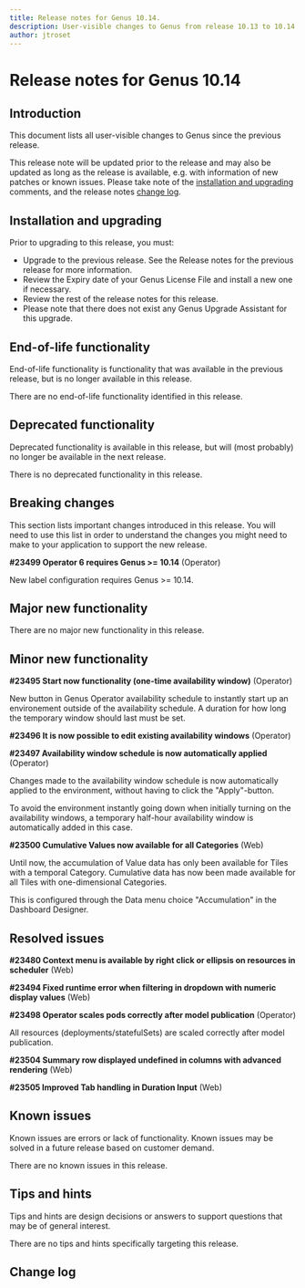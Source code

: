 ```yaml
---
title: Release notes for Genus 10.14.
description: User-visible changes to Genus from release 10.13 to 10.14.
author: jtroset
---
```


# Release notes for Genus 10.14

## Introduction

This document lists all user-visible changes to Genus since the previous release.

This release note will be updated prior to the release and may also be updated as long as the release is available, e.g. with information of new patches or known issues. Please take note of the [installation and upgrading](#installation-and-upgrading) comments, and the release notes [change log](#change-log).

## Installation and upgrading

Prior to upgrading to this release, you must:

- Upgrade to the previous release. See the Release notes for the previous release for more information.
- Review the Expiry date of your Genus License File and install a new one if necessary.
- Review the rest of the release notes for this release.
- Please note that there does not exist any Genus Upgrade Assistant for this upgrade.

<!--rntype01-start INSTALLATION / UPGRADE. DO NOT CHANGE THESE TAGS. ANY CHANGES BELOW WILL BE OVERWRITTEN.-->

<!--rntype01-end   INSTALLATION / UPGRADE. DO NOT CHANGE THESE TAGS. ANY CHANGES ABOVE WILL BE OVERWRITTEN.-->
<!-- release note type 2 is missing. That's ok.-->

## End-of-life functionality

End-of-life functionality is functionality that was available in the previous release, but is no longer available in this release.
<!--rntype03-start END-OF-LIFE. DO NOT CHANGE THESE TAGS. ANY CHANGES BELOW WILL BE OVERWRITTEN.-->
There are no end-of-life functionality identified in this release.
<!--rntype03-end   END-OF-LIFE. DO NOT CHANGE THESE TAGS. ANY CHANGES ABOVE WILL BE OVERWRITTEN.-->
## Deprecated functionality

Deprecated functionality is available in this release, but will (most probably) no longer be available in the next release.
<!--rntype04-start DEPRECATED. DO NOT CHANGE THESE TAGS. ANY CHANGES BELOW WILL BE OVERWRITTEN.-->
There is no deprecated functionality in this release.
<!--rntype04-end   DEPRECATED. DO NOT CHANGE THESE TAGS. ANY CHANGES ABOVE WILL BE OVERWRITTEN.-->
## Breaking changes

This section lists important changes introduced in this release. You will need to use this list in order to understand the changes you might need to make to your application to support the new release.
<!--rntype05-start BREAKING. DO NOT CHANGE THESE TAGS. ANY CHANGES BELOW WILL BE OVERWRITTEN.-->
<!--ID befa232b-80c0-4490-b231-202914eb0e04 -->
**#23499 Operator 6 requires Genus >= 10.14** (Operator)

New label configuration requires Genus >= 10.14.

<!--rntype05-end   BREAKING. DO NOT CHANGE THESE TAGS. ANY CHANGES ABOVE WILL BE OVERWRITTEN.-->
## Major new functionality
<!--rntype06-start MAJOR. DO NOT CHANGE THESE TAGS. ANY CHANGES BELOW WILL BE OVERWRITTEN.-->
There are no major new functionality in this release.
<!--rntype06-end   MAJOR. DO NOT CHANGE THESE TAGS. ANY CHANGES ABOVE WILL BE OVERWRITTEN.-->
## Minor new functionality
<!--rntype07-start MINOR. DO NOT CHANGE THESE TAGS. ANY CHANGES BELOW WILL BE OVERWRITTEN.-->
<!--ID 4f95fc25-7bb2-4d8d-9070-030d5bd7e8e0 -->
**#23495 Start now functionality (one-time availability window)** (Operator)

New button in Genus Operator availability schedule to instantly start up an environement outside of the availability schedule. A duration for how long the temporary window should last must be set.

<!--ID fe655de0-7f60-48db-8fe4-013e6933c8e1 -->
**#23496 It is now possible to edit existing availability windows** (Operator)

<!--ID 4bae0e33-9a18-48ee-a191-5659acb1cef9 -->
**#23497 Availability window schedule is now automatically applied** (Operator)

Changes made to the availability window schedule is now automatically applied to the environment, without having to click the "Apply"-button. 

To avoid the environment instantly going down when initially turning on the availability windows, a temporary half-hour availability window is automatically added in this case.

<!--ID 7b8c1aef-d75b-4bc2-b916-0e1fe81a60c3 -->
**#23500 Cumulative Values now available for all Categories** (Web)

Until now, the accumulation of Value data has only been available for Tiles with a temporal Category. Cumulative data has now been made available for all Tiles with one-dimensional Categories.

This is configured through the Data menu choice "Accumulation" in the Dashboard Designer.

<!--rntype07-end   MINOR. DO NOT CHANGE THESE TAGS. ANY CHANGES ABOVE WILL BE OVERWRITTEN.-->
## Resolved issues
<!--rntype08-start RESOLVED ISSUES. DO NOT CHANGE THESE TAGS. ANY CHANGES BELOW WILL BE OVERWRITTEN.-->
<!--ID 5bd02a22-7ae2-40c2-b67d-3d71bc07b9b7 -->
**#23480 Context menu is available by right click or ellipsis on resources in scheduler** (Web)

<!--ID fa296272-22c3-4957-889d-5a57fba55c6a -->
**#23494 Fixed runtime error when filtering in dropdown with numeric display values** (Web)

<!--ID d50a566b-9840-4b49-b8b7-7a02855d8a1d -->
**#23498 Operator scales pods correctly after model publication** (Operator)

All resources (deployments/statefulSets) are scaled correctly after model publication.

<!--ID a6600148-dec0-4a52-8a86-55e325e8f958 -->
**#23504 Summary row displayed undefined in columns with advanced rendering** (Web)

<!--ID ce6b8906-2f95-4f30-98f5-659708765a1a -->
**#23505 Improved Tab handling in Duration Input** (Web)

<!--rntype08-end   RESOLVED ISSUES. DO NOT CHANGE THESE TAGS. ANY CHANGES ABOVE WILL BE OVERWRITTEN.-->
## Known issues

Known issues are errors or lack of functionality. Known issues may be solved in a future release based on customer demand.
<!--rntype09-start KNOWN ISSUES. DO NOT CHANGE THESE TAGS. ANY CHANGES BELOW WILL BE OVERWRITTEN.-->
There are no known issues in this release.
<!--rntype09-end   KNOWN ISSUES. DO NOT CHANGE THESE TAGS. ANY CHANGES ABOVE WILL BE OVERWRITTEN.-->
## Tips and hints

Tips and hints are design decisions or answers to support questions that may be of general interest.

There are no tips and hints specifically targeting this release.

## Change log
<!--changelog CHANGELOG. DO NOT CHANGE THIS TAG. ANY CHANGES BELOW WILL BE DELETED.-->
